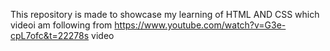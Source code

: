 This repository is made to showcase my learning of HTML AND CSS which  videoi am following from https://www.youtube.com/watch?v=G3e-cpL7ofc&t=22278s video
